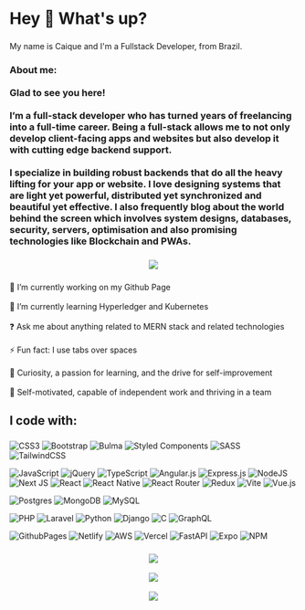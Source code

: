 <h1 align="left">Hey 👋 What's up?</h1>

###

<p align="left">My name is Caique and I'm a Fullstack Developer, from Brazil.</p>

###

<h3 align="left">About me: <br><br>Glad to see you here!<br><br>I’m a full-stack developer who has turned years of freelancing into a full-time career. Being a full-stack allows me to not only develop client-facing apps and websites but also develop it with cutting edge backend support.<br><br>I specialize in building robust backends that do all the heavy lifting for your app or website. I love designing systems that are light yet powerful, distributed yet synchronized and beautiful yet effective. I also frequently blog about the world behind the screen which involves system designs, databases, security, servers, optimisation and also promising technologies like Blockchain and PWAs.</h3>

###

<div align="center">
  <img src="https://profile-counter.glitch.me/devCaiquedePaula/count.svg?"  />
</div>

###

<p align="left">🔭 I’m currently working on  my Github Page<br><br>🌱 I’m currently learning Hyperledger and Kubernetes<br><br>❓ Ask me about anything related to MERN stack and related technologies<br><br>⚡ Fun fact: I use tabs over spaces<br><br> 🧠 Curiosity, a passion for learning, and the drive for self-improvement<br><br>
🌱 Self-motivated, capable of independent work and thriving in a team</p>

###

<h2 align="left">I code with:</h2>

###

<div align="left">
  
  ![CSS3](https://img.shields.io/badge/css3-%231572B6.svg?style=for-the-badge&logo=css3&logoColor=white) 
  ![Bootstrap](https://img.shields.io/badge/bootstrap-%238511FA.svg?style=for-the-badge&logo=bootstrap&logoColor=white) 
  ![Bulma](https://img.shields.io/badge/bulma-00D0B1?style=for-the-badge&logo=bulma&logoColor=white) 
  ![Styled Components](https://img.shields.io/badge/styled--components-DB7093?style=for-the-badge&logo=styled-components&logoColor=white)
  ![SASS](https://img.shields.io/badge/SASS-hotpink.svg?style=for-the-badge&logo=SASS&logoColor=white) 
  ![TailwindCSS](https://img.shields.io/badge/tailwindcss-%2338B2AC.svg?style=for-the-badge&logo=tailwind-css&logoColor=white) 

  ![JavaScript](https://img.shields.io/badge/javascript-%23323330.svg?style=for-the-badge&logo=javascript&logoColor=%23F7DF1E) 
  ![jQuery](https://img.shields.io/badge/jquery-%230769AD.svg?style=for-the-badge&logo=jquery&logoColor=white)
  ![TypeScript](https://img.shields.io/badge/typescript-%23007ACC.svg?style=for-the-badge&logo=typescript&logoColor=white)
  ![Angular.js](https://img.shields.io/badge/angular.js-%23E23237.svg?style=for-the-badge&logo=angularjs&logoColor=white) 
  ![Express.js](https://img.shields.io/badge/express.js-%23404d59.svg?style=for-the-badge&logo=express&logoColor=%2361DAFB) 
  ![NodeJS](https://img.shields.io/badge/node.js-6DA55F?style=for-the-badge&logo=node.js&logoColor=white) 
  ![Next JS](https://img.shields.io/badge/Next-black?style=for-the-badge&logo=next.js&logoColor=white) 
  ![React](https://img.shields.io/badge/react-%2320232a.svg?style=for-the-badge&logo=react&logoColor=%2361DAFB) 
  ![React Native](https://img.shields.io/badge/react_native-%2320232a.svg?style=for-the-badge&logo=react&logoColor=%2361DAFB) 
  ![React Router](https://img.shields.io/badge/React_Router-CA4245?style=for-the-badge&logo=react-router&logoColor=white)
  ![Redux](https://img.shields.io/badge/redux-%23593d88.svg?style=for-the-badge&logo=redux&logoColor=white) 
  ![Vite](https://img.shields.io/badge/vite-%23646CFF.svg?style=for-the-badge&logo=vite&logoColor=white) 
  ![Vue.js](https://img.shields.io/badge/vue.js-%2335495e.svg?style=for-the-badge&logo=vuedotjs&logoColor=%234FC08D) 

  ![Postgres](https://img.shields.io/badge/postgres-%23316192.svg?style=for-the-badge&logo=postgresql&logoColor=white) 
  ![MongoDB](https://img.shields.io/badge/MongoDB-%234ea94b.svg?style=for-the-badge&logo=mongodb&logoColor=white)
  ![MySQL](https://img.shields.io/badge/mysql-%2300000f.svg?style=for-the-badge&logo=mysql&logoColor=white) 

  ![PHP](https://img.shields.io/badge/php-%23777BB4.svg?style=for-the-badge&logo=php&logoColor=white) 
  ![Laravel](https://img.shields.io/badge/laravel-%23FF2D20.svg?style=for-the-badge&logo=laravel&logoColor=white) 
  ![Python](https://img.shields.io/badge/python-3670A0?style=for-the-badge&logo=python&logoColor=ffdd54) 
  ![Django](https://img.shields.io/badge/django-%23092E20.svg?style=for-the-badge&logo=django&logoColor=white) 
  ![C](https://img.shields.io/badge/c-%2300599C.svg?style=for-the-badge&logo=c&logoColor=white)
  ![GraphQL](https://img.shields.io/badge/-GraphQL-E10098?style=for-the-badge&logo=graphql&logoColor=white) 

  ![GithubPages](https://img.shields.io/badge/github%20pages-121013?style=for-the-badge&logo=github&logoColor=white) 
  ![Netlify](https://img.shields.io/badge/netlify-%23000000.svg?style=for-the-badge&logo=netlify&logoColor=#00C7B7) 
  ![AWS](https://img.shields.io/badge/AWS-%23FF9900.svg?style=for-the-badge&logo=amazon-aws&logoColor=white) 
  ![Vercel](https://img.shields.io/badge/vercel-%23000000.svg?style=for-the-badge&logo=vercel&logoColor=white) 
  ![FastAPI](https://img.shields.io/badge/FastAPI-005571?style=for-the-badge&logo=fastapi) 
  ![Expo](https://img.shields.io/badge/expo-1C1E24?style=for-the-badge&logo=expo&logoColor=#D04A37) 
  ![NPM](https://img.shields.io/badge/NPM-%23CB3837.svg?style=for-the-badge&logo=npm&logoColor=white) 
</div>

###

<div align="center">
  
  ![](https://github-readme-stats.vercel.app/api?username=devCaiquedePaula&theme=dark&hide_border=false&include_all_commits=false&count_private=false)<br/><br/>
  ![](https://github-readme-streak-stats.herokuapp.com/?user=devCaiquedePaula&theme=dark&hide_border=false)<br/><br/>
  ![](https://github-readme-stats.vercel.app/api/top-langs/?username=devCaiquedePaula&theme=dark&hide_border=false&include_all_commits=false&count_private=false&layout=compact)<br/>
  
</div>

###



###
